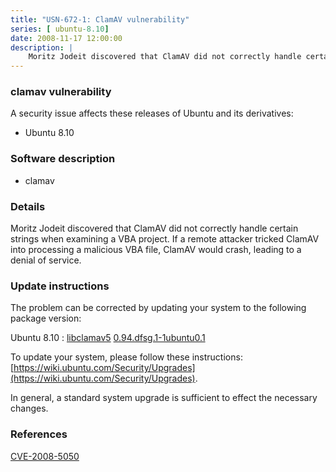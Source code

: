 ```yaml
---
title: "USN-672-1: ClamAV vulnerability"
series: [ ubuntu-8.10]
date: 2008-11-17 12:00:00
description: |
    Moritz Jodeit discovered that ClamAV did not correctly handle certain strings when examining a VBA project.  If a remote attacker tricked ClamAV into processing a malicious VBA file, ClamAV would crash, leading to a denial of service. 
--- 
```

 
 


### clamav vulnerability

A security issue affects these releases of Ubuntu and its derivatives:

* Ubuntu 8.10

### Software description

* clamav 

### Details

Moritz Jodeit discovered that ClamAV did not correctly handle certain strings when examining a VBA project. If a remote attacker tricked ClamAV into processing a malicious VBA file, ClamAV would crash, leading to a denial of service. 

### Update instructions

The problem can be corrected by updating your system to the following package version:

Ubuntu 8.10
 : [libclamav5](https://launchpad.net/ubuntu/+source/clamav) <span> [0.94.dfsg.1-1ubuntu0.1](https://launchpad.net/ubuntu/+source/clamav/0.94.dfsg.1-1ubuntu0.1) </span> 

To update your system, please follow these instructions: [https://wiki.ubuntu.com/Security/Upgrades](https://wiki.ubuntu.com/Security/Upgrades).

In general, a standard system upgrade is sufficient to effect the necessary changes. 

### References

 
 [CVE-2008-5050](http://people.ubuntu.com/~ubuntu-security/cve/CVE-2008-5050)
 

